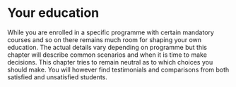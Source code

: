 # Your education

While you are enrolled in a specific programme with certain mandatory courses and so on there remains much room for shaping your own education. The actual details vary depending on programme but this chapter will describe common scenarios and when it is time to make decisions. This chapter tries to remain neutral as to which choices you should make. You will however find testimonials and comparisons from both satisfied and unsatisfied students.
